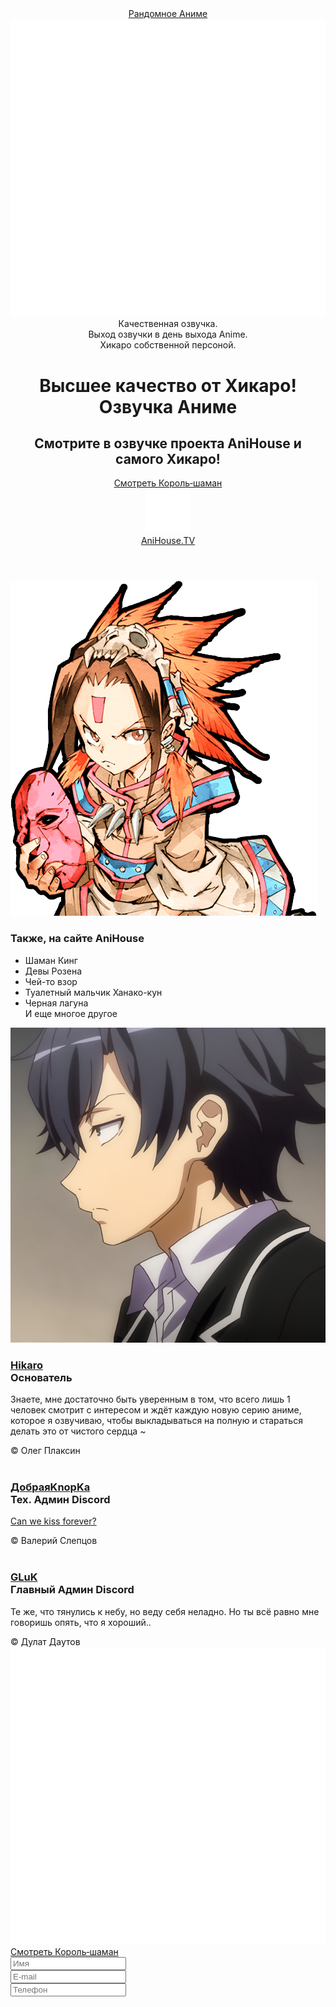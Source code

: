 <!DOCTYPE html>
<html lang="ru">
<head>
    <meta charset="UTF-16">
    <meta http-equiv="X-UA-Compatible" content="IE=edge">
    <meta name="viewport" content="width=device-width, initial-scale=1.0">
    <title>AniHouse</title>
    <link rel="stylesheet" href="css/style.css">
    <link rel="icon" type="image/png" sizes="64x64" href="img/main_logo.png">
</head>
<body>
   <header>
      <div class="top-line">
         <div class="wrap">
            <a href="https://anihouse.tv/view/18" target="_blank" class="random_anime">Рандомное Аниме</a>
            <img src="img/main_logo.png" alt="https://energyforum.ru/uploads/location/восклицалка.png" class="main_logo">
            <div class="phones">
               Качественная озвучка.<br>
                Выход озвучки в день выхода Anime.<br>
               Хикаро собственной персоной.
            </div>
         </div>
      </div>
      <div class="main">
         <div class="wpap">
            <h1>Высшее качество от Хикаро!<br>
               Озвучка Аниме
            </h1>
            <h2>
               Смотрите в озвучке проекта AniHouse и самого Хикаро!
            </h2>
         </div>
         <a href="http://anihouse.tv/" target="_blank" class="random_anime register">
            Смотреть Король‑шаман
         </a><br>
         <a href="http://anihouse.tv/" target="_blank" class="random_anime phone">
            <img src="img/global_vectorpaint.svg" alt="">
            <div class="button_name">AniHouse.TV</div>
         </a>
      </div>
   </header>
   <div class="divider"></div>
      <div class="anime_product">
         <div class="wrap">
            <img src="img/shaman_king.png" alt="" class="shaman_king">
            <div class="anime_list">
               <h3>Также, на сайте AniHouse</h3>
               <ul>
                  <li title="Привет">Шаман Кинг</li>
                  <li>Девы Розена</li>
                  <li>Чей-то взор</li>
                  <li>Туалетный мальчик Ханако-кун</li>
                  <li>Черная лагуна<br>И еще многое другое</li>
               </ul>
            </div>
         </div>
      </div>
      <div class="divider"></div>
      <div class="units_comm">
         <div class="wrap">
            <div class="unit unit_Hikaro">
               <img src="img/hikaro_ava.png" alt="" class="ava">
               <div class="bio">
                  <h3>
                     <a href="https://vk.com/hikaro_anihousetv" target="_blank">Hikaro</a>
                     <div class="unit_rang">Основатель</div>
                  </h3>
                        <p>
                           Знаете, мне достаточно быть уверенным в том, что всего лишь 1 человек смотрит с интересом и ждёт каждую новую серию аниме, которое я озвучиваю, чтобы выкладываться на полную и стараться делать это от чистого сердца ~
                        </p>
                        <div class="copyright">&copy; Олег Плаксин</div>
                  </div>
                  <div class="clear"></div>
            </div>
            <div class="unit unit_GooDKnopKa">
                  <img src="https://cdn.discordapp.com/avatars/545177324870565888/8e6fdef2025ba326bcc6b2ee1c7768db.png?size=512" alt="" class="ava">
                  <div class="bio">
                     <h3>
                         <a href="https://vk.com/goodknopka" target="_blank">ДобраяKnopKa</a>
                        <div class="unit_rang Discord">Тех. Админ Discord</div>
                     </h3>
                        <p>
                           <a href="https://open.spotify.com/track/58wyJLv6yH1La9NIZPl3ne?si=fa0377a61d06493e" target="_blank">Can we kiss forever?</a>
                        </p>
                     <div class="copyright">&copy; Валерий Слепцов</div>
                  </div>
                  <div class="clear"></div>
            </div>
               <div class="unit unit_Gluk">
                  <img src="https://cdn.discordapp.com/avatars/295235310705704971/a_aaba58ac91a9483907bdb43df3ed7765.gif?size=512" alt="" class="ava">
                  <div class="bio">
                     <h3>
                        <a href="https://vk.com/lglukl" target="_blank">GLuK</a>
                        <div class="unit_rang Discord">Главный Админ Discord</div>
                     </h3>
                     <p>
                        Те же, что тянулись к небу, но веду себя неладно. Но ты всё равно мне говоришь опять, что я хороший..
                     </p>
                     <div class="copyright">&copy; Дулат Даутов</div>
                  </div>
                  <div class="clear"></div>
               </div>
         </div>
      </div>
      <footer>
          <div class="wrap">
            <div class="footer_info">
               <img src="img/main_logo.png" alt="https://energyforum.ru/uploads/location/восклицалка.png" class="main_logo">
            </div>
            <div class="footer_info">
                  <a href="https://anihouse.tv/view/18" target="_blank" class="random_anime reg_in_footer"><div>Смотреть Король‑шаман</div></a>
                  <!-- <a href="http://anihouse.tv/" target="_blank" class="random_anime register">Смотреть Король‑шаман</a> -->
               </div>
               <div class="footer_info">
                  <input placeholder="Имя" type="text" inputmode="text" class="random_anime reg_in_footer input_footer" id="name"><br>
                  <input placeholder="E-mail" type="email" inputmode="email" class="random_anime reg_in_footer input_footer" id="mail"><br>
                  <input placeholder="Телефон" type="tel" inputmode="tel" class="random_anime reg_in_footer input_footer" id="phone" autocomplete="off">
               </div>
               <div class="clear"></div>
            </div>
        </footer>

<script src="/js/nothing.js"></script>
<script src="/js/nothing2.js"></script>
</body>
</html>
